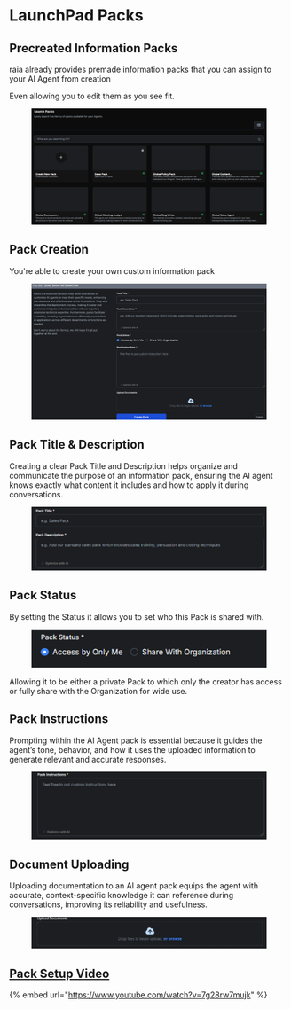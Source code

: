 # LaunchPad Packs

## Precreated Information Packs

raia already provides premade information packs that you can assign to your AI Agent from creation

Even allowing you to edit them as you see fit.

<figure><img src=".gitbook/assets/image (145).png" alt=""><figcaption></figcaption></figure>

## Pack Creation

You're able to create your own custom information pack

<figure><img src=".gitbook/assets/image (146).png" alt=""><figcaption></figcaption></figure>

## Pack Title & Description

Creating a clear Pack Title and Description helps organize and communicate the purpose of an information pack, ensuring the AI agent knows exactly what content it includes and how to apply it during conversations.

<figure><img src=".gitbook/assets/image (147).png" alt=""><figcaption></figcaption></figure>

## Pack Status

By setting the Status it allows you to set who this Pack is shared with.

<figure><img src=".gitbook/assets/image (148).png" alt=""><figcaption></figcaption></figure>

Allowing it to be either a private Pack to which only the creator has access or fully share with the Organization for wide use.

## Pack Instructions

Prompting within the AI Agent pack is essential because it guides the agent’s tone, behavior, and how it uses the uploaded information to generate relevant and accurate responses.

<figure><img src=".gitbook/assets/image (149).png" alt=""><figcaption></figcaption></figure>

## Document Uploading

Uploading documentation to an AI agent pack equips the agent with accurate, context-specific knowledge it can reference during conversations, improving its reliability and usefulness.

<figure><img src=".gitbook/assets/image (151).png" alt=""><figcaption></figcaption></figure>

## [Pack Setup Video](https://www.youtube.com/watch?v=7g28rw7mujk)

{% embed url="https://www.youtube.com/watch?v=7g28rw7mujk" %}
